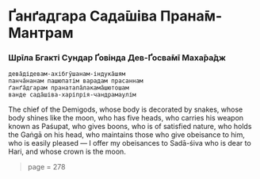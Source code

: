 # Ґанґадгара Сада̄шіва Прана̄м-Мантрам

### Шрīла Бгакті Сундар Ґовінда Дев-Ґосва̄мī Маха̄ра̄дж

    дева̄дідевам-ахібгӯшанам-індука̄шям
    панча̄нанам пашюпатім варадам прасаннам
    ґанґа̄дгарам пранатапа̄лакама̄шютошам
    ванде сада̄шіва-харіпрія-чандрамаулім

The chief of the Demigods, whose body is decorated by snakes, whose body shines like the moon, who has five heads, who carries his weapon known as Paśupat, who gives boons, who is of satisfied nature, who holds the Gaṅgā on his head, who maintains those who give obeisance to him, who is easily pleased — I offer my obeisances to Sadā-śiva who is dear to Hari, and whose crown is the moon.


> page = 278